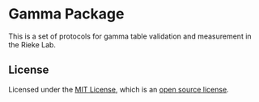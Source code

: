 # Gamma Package

This is a set of protocols for gamma table validation and measurement in the Rieke Lab.

## License

Licensed under the [MIT License](https://opensource.org/licenses/MIT), which is an [open source license](https://opensource.org/docs/osd).
